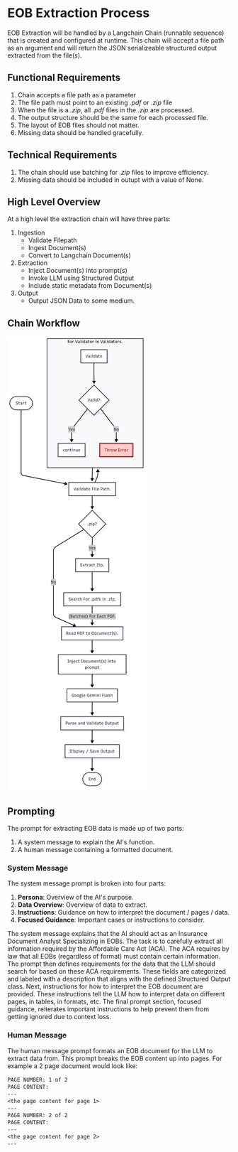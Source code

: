 # EOB Extraction Process

EOB Extraction will be handled by a Langchain Chain (runnable sequence) that is created and configured at runtime. This chain will accept a file path as an argument and will return the JSON serializeable structured output extracted from the file(s).

## Functional Requirements

1. Chain accepts a file path as a parameter
2. The file path must point to an existing _.pdf_ or _.zip_ file
3. When the file is a _.zip_, all _.pdf_ files in the _.zip_ are processed.
4. The output structure should be the same for each processed file.
5. The layout of EOB files should not matter.
6. Missing data should be handled gracefully.

## Technical Requirements

1. The chain should use batching for _.zip_ files to improve efficiency.
2. Missing data should be included in outupt with a value of None.

## High Level Overview

At a high level the extraction chain will have three parts:

1. Ingestion
   - Validate Filepath
   - Ingest Document(s)
   - Convert to Langchain Document(s)
2. Extraction
   - Inject Document(s) into prompt(s)
   - Invoke LLM using Structured Output
   - Include static metadata from Document(s)
3. Output
   - Output JSON Data to some medium.

## Chain Workflow

<img src="./chain_flowchart.png">

## Prompting

The prompt for extracting EOB data is made up of two parts:

1. A system message to explain the AI's function.
2. A human message containing a formatted document.

### System Message

The system message prompt is broken into four parts:

1. **Persona**: Overview of the AI's purpose.
2. **Data Overview**: Overview of data to extract.
3. **Instructions**: Guidance on how to interpret the document / pages / data.
4. **Focused Guidance**: Important cases or instructions to consider.

The system message explains that the AI should act as an Insurance Document Analyst Specializing in EOBs. The task is to carefully extract all information required by the Affordable Care Act (ACA). The ACA requires by law that all EOBs (regardless of format) must contain certain information. The prompt then defines requirements for the data that the LLM should search for based on these ACA requirements. These fields are categorized and labeled with a description that aligns with the defined Structured Output class. Next, instructions for how to interpret the EOB document are provided. These instructions tell the LLM how to interpret data on different pages, in tables, in formats, etc. The final prompt section, focused guidance, reiterates important instructions to help prevent them from getting ignored due to context loss.

### Human Message

The human message prompt formats an EOB document for the LLM to extract data from. This prompt breaks the EOB content up into pages. For example a 2 page document would look like:

```
PAGE NUMBER: 1 of 2
PAGE CONTENT:
---
<the page content for page 1>
---
PAGE NUMBER: 2 of 2
PAGE CONTENT:
---
<the page content for page 2>
---
```
